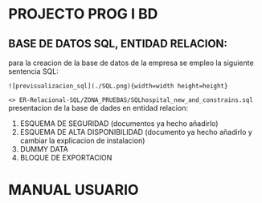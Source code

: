 # PROJECTO PROG I BD

## BASE DE DATOS SQL, ENTIDAD RELACION:

para la creacion de la base de datos de la empresa se empleo la siguiente sentencia SQL:


```
![previsualizacion_sql](./SQL.png){width=width height=height}
```

`<> ER-Relacional-SQL/ZONA_PRUEBAS/SQLhospital_new_and_constrains.sql`
presentacion de la base de dades en entidad relacion:


1. ESQUEMA DE SEGURIDAD (documentos ya hecho añadirlo)
3. ESQUEMA DE ALTA DISPONIBILIDAD (documento ya hecho añadirlo y cambiar la explicacion de instalacion)
4. DUMMY DATA
5. BLOQUE DE EXPORTACION

# MANUAL USUARIO
